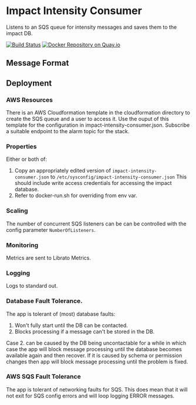# Impact Intensity Consumer

Listens to an SQS queue for intensity messages and saves them to the impact DB.

[![Build Status](https://snap-ci.com/GeoNet/impact-intensity-consumer/branch/master/build_image)](https://snap-ci.com/GeoNet/impact-intensity-consumer/branch/master)
[![Docker Repository on Quay.io](https://quay.io/repository/geonet/impact-intensity-consumer/status "Docker Repository on Quay.io")](https://quay.io/repository/geonet/impact-intensity-consumer)

## Message Format

## Deployment

### AWS Resources

There is an AWS Cloudformation template in the cloudformation directory to create the SQS queue and a user to access it.  Use the ouput of this template for the configuration in impact-intensity-consumer.json.  Subscribe a suitable endpoint to the alarm topic for the stack.

### Properties 

Either or both of: 
1. Copy an appropriately edited version of `impact-intensity-consumer.json` to `/etc/sysconfig/impact-intensity-consumer.json`  This should include write access credentials for accessing the impact database.
2. Refer to docker-run.sh for overriding from env var.

### Scaling

The number of concurrent SQS listeners can be can be controlled with the config parameter `NumberOfListeners`.  

### Monitoring

Metrics are sent to Librato Metrics.

### Logging

Logs to standard out.

### Database Fault Tolerance.

The app is tolerant of (most) database faults:

1. Won't fully start until the DB can be contacted.
2. Blocks processing if a message can't be stored in the DB.

Case 2. can be caused by the DB being uncontactable for a while in which case the app will block message processing until the database becomes available again and then recover.  If it is caused by schema or permission changes then app will block message processing until the problem is fixed.

### AWS SQS Fault Tolerance

The app is tolerant of networking faults for SQS.  This does mean that it will not exit for SQS config errors and will loop logging ERROR messages.